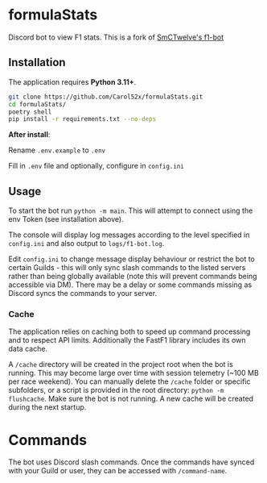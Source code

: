# formulaStats

Discord bot to view F1 stats. This is a fork of [SmCTwelve's f1-bot](https://github.com/SmCTwelve/f1-bot)




## Installation

The application requires **Python 3.11+**. 

```bash
git clone https://github.com/Carol52x/formulaStats.git
cd formulaStats/
poetry shell
pip install -r requirements.txt --no-deps
```


**After install**:

Rename `.env.example` to `.env`

Fill in `.env` file and optionally, configure in `config.ini`

## Usage

To start the bot run `python -m main`. This will attempt to connect using the env Token (see installation above).

The console will display log messages according to the level specified in `config.ini` and also output to `logs/f1-bot.log`.

Edit `config.ini` to change message display behaviour or restrict the bot to certain Guilds - this will only sync slash commands to the listed servers rather than being globally available (note this will prevent commands being accessible via DM). There may be a delay or some commands missing as Discord syncs the commands to your server.

### Cache

The application relies on caching both to speed up command processing and to respect API limits. Additionally the FastF1 library includes its own data cache.

A `/cache` directory will be created in the project root when the bot is running. This may become large over time with session telemetry (~100 MB per race weekend). You can manually delete the `/cache` folder or specific subfolders, or a script is provided in the root directory: `python -m flushcache`. Make sure the bot is not running. A new cache will be created during the next startup.


# Commands



The bot uses Discord slash commands. Once the commands have synced with your Guild or user, they can be accessed with `/command-name`.

